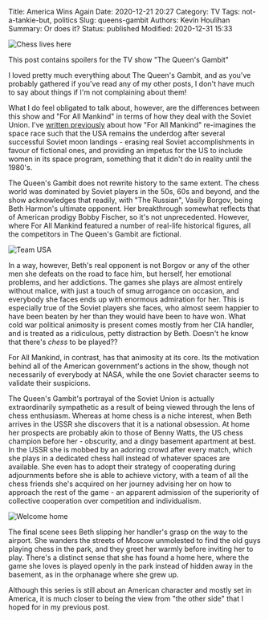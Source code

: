 Title: America Wins Again
Date: 2020-12-21 20:27
Category: TV
Tags: not-a-tankie-but, politics
Slug: queens-gambit
Authors: Kevin Houlihan
Summary: Or does it?
Status: published
Modified: 2020-12-31 15:33

![Chess lives here]({static}/images/queens-gambit/chesshall_vector1.jpg "Chess lives here")

<i class="fas fa-exclamation-triangle spoiler-icon"></i><span class="spoiler-text">This post contains spoilers for the TV show "The Queen's Gambit"</span>

I loved pretty much everything about The Queen's Gambit, and as you've probably gathered if you've read any of my other posts, I don't have much to say about things if I'm not complaining about them! <i class="far fa-laugh-squint body-icon"></i>

What I do feel obligated to talk about, however, are the differences between this show and "For All Mankind" in terms of how they deal with the Soviet Union. I've [written previously]({filename}/for-all-mankind.md) about how "For All Mankind" re-imagines the space race such that the USA remains the underdog after several successful Soviet moon landings - erasing real Soviet accomplishments in favour of fictional ones, and providing an impetus for the US to include women in its space program, something that it didn't do in reality until the 1980's.

The Queen's Gambit does not rewrite history to the same extent. The chess world was dominated by Soviet players in the 50s, 60s and beyond, and the show acknowledges that readily, with "The Russian", Vasily Borgov, being Beth Harmon's ultimate opponent. Her breakthrough somewhat reflects that of American prodigy Bobby Fischer, so it's not unprecedented. However, where For All Mankind featured a number of real-life historical figures, all the competitors in The Queen's Gambit are fictional.

![Team USA]({static}/images/queens-gambit/teamusa_vector.jpg "Team USA")

In a way, however, Beth's real opponent is not Borgov or any of the other men she defeats on the road to face him, but herself, her emotional problems, and her addictions. The games she plays are almost entirely without malice, with just a touch of smug arrogance on occasion, and everybody she faces ends up with enormous admiration for her. This is especially true of the Soviet players she faces, who almost seem happier to have been beaten by her than they would have been to have won. What cold war political animosity is present comes mostly from her CIA handler, and is treated as a ridiculous, petty distraction by Beth. Doesn't he know that there's *chess* to be played??

For All Mankind, in contrast, has that animosity at its core. Its the motivation behind all of the American government's actions in the show, though not necessarily of everybody at NASA, while the one Soviet character seems to validate their suspicions.

The Queen's Gambit's portrayal of the Soviet Union is actually extraordinarily sympathetic as a result of being viewed through the lens of chess enthusiasm. Whereas at home chess is a niche interest, when Beth arrives in the USSR she discovers that it is a national obsession. At home her prospects are probably akin to those of Benny Watts, the US chess champion before her - obscurity, and a dingy basement apartment at best. In the USSR she is mobbed by an adoring crowd after every match, which she plays in a dedicated chess hall instead of whatever spaces are available. She even has to adopt their strategy of cooperating during adjournments before she is able to achieve victory, with a team of all the chess friends she's acquired on her journey advising her on how to approach the rest of the game - an apparent admission of the superiority of collective cooperation over competition and individualism.

![Welcome home]({static}/images/queens-gambit/parkchesscrowd_vector.jpg "Welcome home")

The final scene sees Beth slipping her handler's grasp on the way to the airport. She wanders the streets of Moscow unmolested to find the old guys playing chess in the park, and they greet her warmly before inviting her to play. There's a distinct sense that she has found a home here, where the game she loves is played openly in the park instead of hidden away in the basement, as in the orphanage where she grew up.

Although this series is still about an American character and mostly set in America, it is much closer to being the view from "the other side" that I hoped for in my previous post.